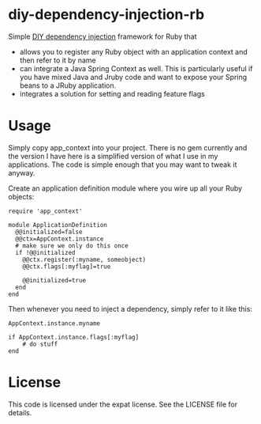 # diy-dependency-injection-rb


Simple [DIY dependency injection](http://misko.hevery.com/2010/05/26/do-it-yourself-dependency-injection/) framework for Ruby that 

* allows you to register any Ruby object with an application context and then refer to it by name 
* can integrate a Java Spring Context as well. This is particularly useful if you have mixed Java and Jruby code and want to expose your Spring beans to a JRuby application.
* integrates a solution for setting and reading feature flags

# Usage

Simply copy app_context into your project. There is no gem currently and the version I have here is a simplified version of what I use in my applications. The code is simple enough that you may want to tweak it anyway.

Create an application definition module where you wire up all your Ruby objects:

    require 'app_context'
    
    module ApplicationDefinition  
      @@initialized=false
      @@ctx=AppContext.instance  
      # make sure we only do this once
      if !@@initialized
        @@ctx.register(:myname, someobject)
        @@ctx.flags[:myflag]=true
        
        @@initialized=true
      end
    end

Then whenever you need to inject a dependency, simply refer to it like this:

    AppContext.instance.myname
    
    if AppContext.instance.flags[:myflag] 
        # do stuff
    end

# License

This code is licensed under the expat license. See the LICENSE file for details.
